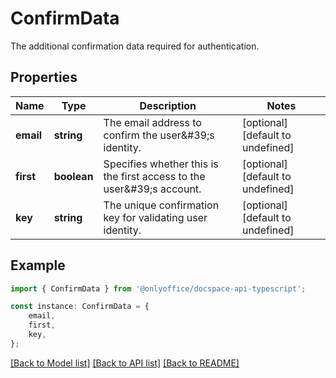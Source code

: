 # ConfirmData

The additional confirmation data required for authentication.

## Properties

Name | Type | Description | Notes
------------ | ------------- | ------------- | -------------
**email** | **string** | The email address to confirm the user\&#39;s identity. | [optional] [default to undefined]
**first** | **boolean** | Specifies whether this is the first access to the user\&#39;s account. | [optional] [default to undefined]
**key** | **string** | The unique confirmation key for validating user identity. | [optional] [default to undefined]

## Example

```typescript
import { ConfirmData } from '@onlyoffice/docspace-api-typescript';

const instance: ConfirmData = {
    email,
    first,
    key,
};
```

[[Back to Model list]](../README.md#documentation-for-models) [[Back to API list]](../README.md#documentation-for-api-endpoints) [[Back to README]](../README.md)
